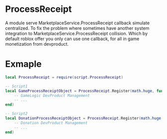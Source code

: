# ProcessReceipt

A module serve MarketplaceService.ProcessReceipt callback simulate centralized.
To fix the problem where sometimes have another system integration to MarketplaceService.ProcessReceipt collision.
Which by default roblox offer you only can use one callback, for all in game monetization from devproduct.

# Exmaple
```lua
local ProcessReceipt = require(script.ProcessReceipt)

-- Script1
local GameProcessReceiptObject = ProcessReceipt.Register(math.huge, function(ReceiptInfo: ReceiptInfo): Enum.ProductPurchaseDecision? 
	-- GameLogic DevProduct Management
	-- ...
end)

-- Script2
local DonationProcessReceiptObject = ProcessReceipt.Register(math.huge, function(ReceiptInfo: ReceiptInfo): Enum.ProductPurchaseDecision? 
	-- Donation DevProduct Management
	-- ...
end)
```
